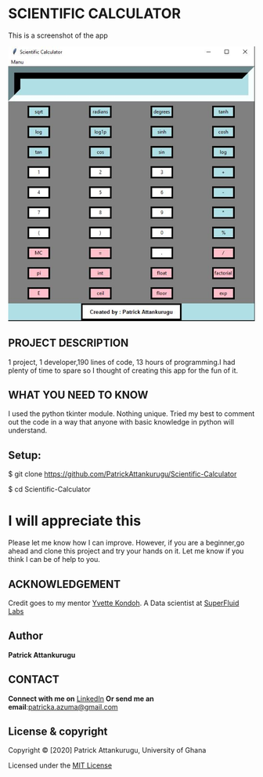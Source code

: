 # SCIENTIFIC CALCULATOR

This is a screenshot of the app

![alt text](calculator.JPG)

## PROJECT DESCRIPTION
1 project, 1 developer,190 lines of code, 13 hours of programming.I had plenty of time to spare so I thought of creating this app for the  fun of it.

## WHAT YOU NEED TO KNOW
I used the python tkinter module. Nothing unique. Tried my best to comment out the code in a way that anyone with basic knowledge in python will understand.

## Setup:
$ git clone https://github.com/PatrickAttankurugu/Scientific-Calculator

$ cd Scientific-Calculator

# I will appreciate this
 Please let me know how I can improve. However, if you are a beginner,go ahead and clone this project and try your hands on it. Let me know if you think I can be of help to you. 

## ACKNOWLEDGEMENT
Credit goes to my mentor [Yvette Kondoh](https://www.linkedin.com/in/yvettekondoh/). A Data scientist at [SuperFluid Labs](http://www.superfluid.io/)

## Author
 **Patrick Attankurugu** 

## CONTACT 

**Connect with me on**
[LinkedIn](https://www.linkedin.com/in/patrick-attankurugu-b17a60151/)
**Or send me an email**:patricka.azuma@gmail.com




## License & copyright
 Copyright © [2020] Patrick Attankurugu, University of Ghana

Licensed under the [MIT License](LICENSE)











